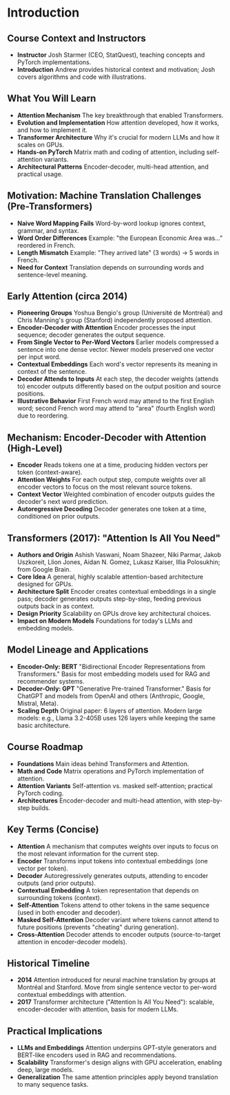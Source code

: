 # Introduction

## Course Context and Instructors

- **Instructor**
  Josh Starmer (CEO, StatQuest), teaching concepts and PyTorch implementations.
- **Introduction**
  Andrew provides historical context and motivation; Josh covers algorithms and code with illustrations.

## What You Will Learn

- **Attention Mechanism**
  The key breakthrough that enabled Transformers.
- **Evolution and Implementation**
  How attention developed, how it works, and how to implement it.
- **Transformer Architecture**
  Why it's crucial for modern LLMs and how it scales on GPUs.
- **Hands-on PyTorch**
  Matrix math and coding of attention, including self-attention variants.
- **Architectural Patterns**
  Encoder-decoder, multi-head attention, and practical usage.

## Motivation: Machine Translation Challenges (Pre-Transformers)

- **Naive Word Mapping Fails**
  Word-by-word lookup ignores context, grammar, and syntax.
- **Word Order Differences**
  Example: "the European Economic Area was…" reordered in French.
- **Length Mismatch**
  Example: "They arrived late" (3 words) → 5 words in French.
- **Need for Context**
  Translation depends on surrounding words and sentence-level meaning.

## Early Attention (circa 2014)

- **Pioneering Groups**
  Yoshua Bengio's group (Université de Montréal) and Chris Manning's group (Stanford) independently proposed attention.
- **Encoder-Decoder with Attention**
  Encoder processes the input sequence; decoder generates the output sequence.
- **From Single Vector to Per-Word Vectors**
  Earlier models compressed a sentence into one dense vector. Newer models preserved one vector per input word.
- **Contextual Embeddings**
  Each word's vector represents its meaning in context of the sentence.
- **Decoder Attends to Inputs**
  At each step, the decoder weights (attends to) encoder outputs differently based on the output position and source positions.
- **Illustrative Behavior**
  First French word may attend to the first English word; second French word may attend to "area" (fourth English word) due to reordering.

## Mechanism: Encoder-Decoder with Attention (High-Level)

- **Encoder**
  Reads tokens one at a time, producing hidden vectors per token (context-aware).
- **Attention Weights**
  For each output step, compute weights over all encoder vectors to focus on the most relevant source tokens.
- **Context Vector**
  Weighted combination of encoder outputs guides the decoder's next word prediction.
- **Autoregressive Decoding**
  Decoder generates one token at a time, conditioned on prior outputs.

## Transformers (2017): "Attention Is All You Need"

- **Authors and Origin**
  Ashish Vaswani, Noam Shazeer, Niki Parmar, Jakob Uszkoreit, Llion Jones, Aidan N. Gomez, Lukasz Kaiser, Illia Polosukhin; from Google Brain.
- **Core Idea**
  A general, highly scalable attention-based architecture designed for GPUs.
- **Architecture Split**
  Encoder creates contextual embeddings in a single pass; decoder generates outputs step-by-step, feeding previous outputs back in as context.
- **Design Priority**
  Scalability on GPUs drove key architectural choices.
- **Impact on Modern Models**
  Foundations for today's LLMs and embedding models.

## Model Lineage and Applications

- **Encoder-Only: BERT**
  "Bidirectional Encoder Representations from Transformers."
  Basis for most embedding models used for RAG and recommender systems.
- **Decoder-Only: GPT**
  "Generative Pre-trained Transformer."
  Basis for ChatGPT and models from OpenAI and others (Anthropic, Google, Mistral, Meta).
- **Scaling Depth**
  Original paper: 6 layers of attention.
  Modern large models: e.g., Llama 3.2-405B uses 126 layers while keeping the same basic architecture.

## Course Roadmap

- **Foundations**
  Main ideas behind Transformers and Attention.
- **Math and Code**
  Matrix operations and PyTorch implementation of attention.
- **Attention Variants**
  Self-attention vs. masked self-attention; practical PyTorch coding.
- **Architectures**
  Encoder-decoder and multi-head attention, with step-by-step builds.

## Key Terms (Concise)

- **Attention**
  A mechanism that computes weights over inputs to focus on the most relevant information for the current step.
- **Encoder**
  Transforms input tokens into contextual embeddings (one vector per token).
- **Decoder**
  Autoregressively generates outputs, attending to encoder outputs (and prior outputs).
- **Contextual Embedding**
  A token representation that depends on surrounding tokens (context).
- **Self-Attention**
  Tokens attend to other tokens in the same sequence (used in both encoder and decoder).
- **Masked Self-Attention**
  Decoder variant where tokens cannot attend to future positions (prevents "cheating" during generation).
- **Cross-Attention**
  Decoder attends to encoder outputs (source-to-target attention in encoder-decoder models).

## Historical Timeline

- **2014**
  Attention introduced for neural machine translation by groups at Montréal and Stanford.
  Move from single sentence vector to per-word contextual embeddings with attention.
- **2017**
  Transformer architecture ("Attention Is All You Need"): scalable, encoder-decoder with attention, basis for modern LLMs.

## Practical Implications

- **LLMs and Embeddings**
  Attention underpins GPT-style generators and BERT-like encoders used in RAG and recommendations.
- **Scalability**
  Transformer's design aligns with GPU acceleration, enabling deep, large models.
- **Generalization**
  The same attention principles apply beyond translation to many sequence tasks.
